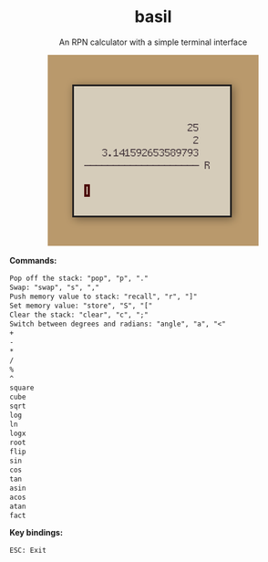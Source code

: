 <h1 align="center">basil</h1>

<p align="center">An RPN calculator with a simple terminal interface</p>

<p align="center"><img src="tiny.png"></p>

**Commands:**

```
Pop off the stack: "pop", "p", "."
Swap: "swap", "s", ","
Push memory value to stack: "recall", "r", "]"
Set memory value: "store", "S", "["
Clear the stack: "clear", "c", ";" 
Switch between degrees and radians: "angle", "a", "<"
+
-
*
/
%
^
square
cube
sqrt
log
ln
logx
root
flip
sin
cos
tan
asin
acos
atan
fact
```

**Key bindings:**

```
ESC: Exit
```
